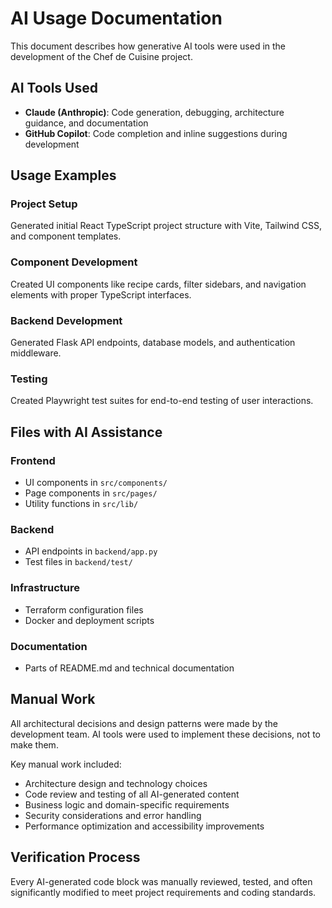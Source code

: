 # AI Usage Documentation

This document describes how generative AI tools were used in the development of the Chef de Cuisine project.

## AI Tools Used

- **Claude (Anthropic)**: Code generation, debugging, architecture guidance, and documentation
- **GitHub Copilot**: Code completion and inline suggestions during development

## Usage Examples

### Project Setup
Generated initial React TypeScript project structure with Vite, Tailwind CSS, and component templates.

### Component Development  
Created UI components like recipe cards, filter sidebars, and navigation elements with proper TypeScript interfaces.

### Backend Development
Generated Flask API endpoints, database models, and authentication middleware.

### Testing
Created Playwright test suites for end-to-end testing of user interactions.

## Files with AI Assistance

### Frontend
- UI components in `src/components/`
- Page components in `src/pages/`
- Utility functions in `src/lib/`

### Backend
- API endpoints in `backend/app.py`
- Test files in `backend/test/`

### Infrastructure
- Terraform configuration files
- Docker and deployment scripts

### Documentation
- Parts of README.md and technical documentation

## Manual Work

All architectural decisions and design patterns were made by the development team. AI tools were used to implement these decisions, not to make them.

Key manual work included:
- Architecture design and technology choices
- Code review and testing of all AI-generated content
- Business logic and domain-specific requirements
- Security considerations and error handling
- Performance optimization and accessibility improvements

## Verification Process

Every AI-generated code block was manually reviewed, tested, and often significantly modified to meet project requirements and coding standards.
